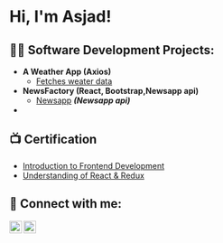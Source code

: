 <h1>Hi, I'm Asjad! </h1>

<h2>👨‍💻 Software Development Projects:</h2>

- <b>A Weather App (Axios)</b>
  - [Fetches weater data](https://github.com/AsjadHaider1/WeatherApp)
- <b>NewsFactory (React, Bootstrap,Newsapp api)</b>
  - [Newsapp](https://github.com/AsjadHaider1/NewsFactory) <b><i>(Newsapp api)</b></i>
- 

<h2>📺 Certification</h2>

- [Introduction to Frontend Development](https://www.simplilearn.com/skillup-certificate-landing?token=eyJjb3Vyc2VfaWQiOiIxOTMzIiwiY2VydGlmaWNhdGVfdXJsIjoiaHR0cHM6XC9cL2NlcnRpZmljYXRlcy5zaW1wbGljZG4ubmV0XC9zaGFyZVwvdGh1bWJfMzkwOTY2M18xNjY3NjQwMzg2LnBuZyIsInVzZXJuYW1lIjoiTWQgQXNqYWQgaGFpZGVyIn0&utm_source=shared-certificate&utm_medium=app_lms&utm_campaign=shared-certificate-promotion&referrer=https%3A%2F%2Fcertificates.simplicdn.net%2Fshare%2Fthumb_3909663_1667640386.png&_branch_match_id=973199330950016904&_branch_referrer=H4sIAAAAAAAAA8soKSkottLXL87MLcjJ1EssKNDLyczL1nc1MDIIdqvwDipNAgBB9dKxIwAAAA%3D%3D)
- [Understanding of React & Redux](https://www.sololearn.com/Certificate/CT-VM4L9RRQ/pdf)

<h2> 🤳 Connect with me:</h2>

[<img align="left" alt="Asjad | LinkedIn" width="22px" src="https://cdn.jsdelivr.net/npm/simple-icons@v3/icons/linkedin.svg" />][linkedin]
[<img align="left" alt="Asjad | Instagram" width="22px" src="https://cdn.jsdelivr.net/npm/simple-icons@v3/icons/instagram.svg" />][instagram]

[instagram]: https://www.instagram.com/asjad_haider11/
[linkedin]: https://www.linkedin.com/in/asjad-haider/

<!--

Here are some ideas to get you started:

- 🔭 I’m currently working on ...
- 🌱 I’m currently learning ...
- 👯 I’m looking to collaborate on ...
- 🤔 I’m looking for help with ...
- 💬 Ask me about ...
- 📫 How to reach me: ...
- 😄 Pronouns: ...
- ⚡ Fun fact: ...
-->
